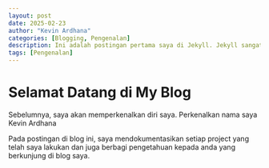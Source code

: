 ```yaml
---
layout: post
date: 2025-02-23
author: "Kevin Ardhana"
categories: [Blogging, Pengenalan]
description: Ini adalah postingan pertama saya di Jekyll. Jekyll sangat mudah digunakan dan cocok untuk membuat blog statis.
tags: [Pengenalan]
---
```


# Selamat Datang di My Blog  

Sebelumnya, saya akan memperkenalkan diri saya. Perkenalkan nama saya Kevin Ardhana

Pada postingan di blog ini, saya mendokumentasikan setiap project yang telah saya lakukan dan juga berbagi pengetahuan kepada anda yang berkunjung di blog saya.